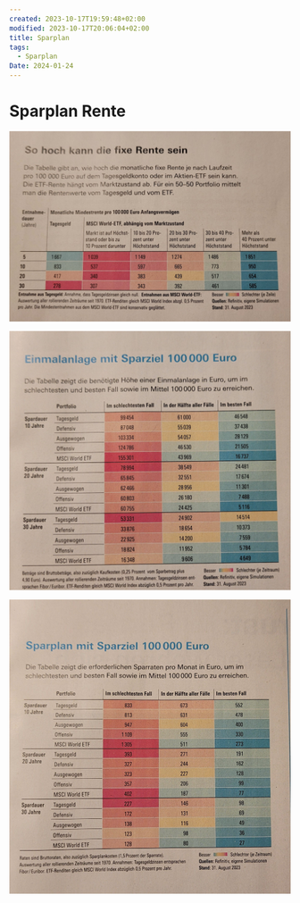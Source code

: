 ```yaml
---
created: 2023-10-17T19:59:48+02:00
modified: 2023-10-17T20:06:04+02:00
title: Sparplan
tags:
  - Sparplan
Date: 2024-01-24
---
```


# Sparplan Rente

![Image](../_asset/2b3064a421844dcbf64dfda1b3bc5ea3.jpg) 

![Image](../_asset/c28fb5a9f2b84222cb5fb86d82748e44.jpg)

![Image](../_asset/4b52d2775188abf266b7e3ae734dfc6a.jpg)
